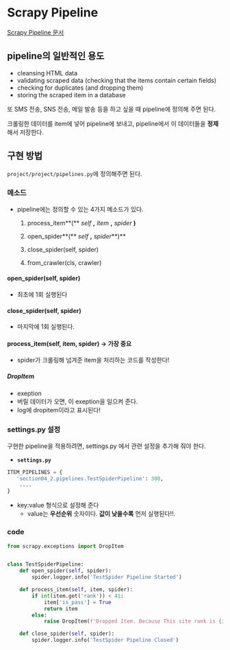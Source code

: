 # Scrapy Pipeline

[ Scrapy Pipeline 문서](https://docs.scrapy.org/en/latest/topics/item-pipeline.html)



##  pipeline의 일반적인 용도

- cleansing HTML data
- validating scraped data (checking that the items contain certain fields)
- checking for duplicates (and dropping them)
- storing the scraped item in a database

또 SMS 전송, SNS 전송, 메일 발송 등을 하고 싶을 때 pipeline에 정의해 주면 된다.



 크롤링한 데이터를 item에 넣어 pipeline에 보내고, pipeline에서 이 데이터들을 **정제** 해서 저장한다.



## 구현 방법

`project/project/pipelines.py`에 정의해주면 된다.



### 메소드

- pipeline에는 정의할 수 있는 4가지 메소드가 있다.
  
  1. process_item**(** *self* **,** *item* **,** *spider* **)**
  
  2. open_spider**(** *self* **,** *spider***)**
  3. close_spider(self, spider)
  4. from_crawler(cls, crawler)



#### open_spider(self, spider)

- 최초에 1회 실행된다



#### close_spider(self, spider)

- 마지막에 1회 실행된다.





#### process_item(self, item, spider) -> 가장 중요

- spider가 크롤링해 넘겨준 item을 처리하는 코드를 작성한다!

##### DropItem

- exeption
- 버릴 데이터가 오면, 이 exeption을 일으켜 준다.
- log에 dropitem이라고 표시된다!





### settings.py 설정

 구현한 pipeline을 적용하려면, settings.py 에서 관련 설정을 추가해 줘야 한다.

- **`settings.py`**

```python
ITEM_PIPELINES = {
   'section04_2.pipelines.TestSpiderPipeline': 300,
    ....
}
```

- key:value 형식으로 설정해 준다
  - value는 **우선순위** 숫자이다. **값이 낮을수록** 먼저 실행된다!!.



### code

```python
from scrapy.exceptions import DropItem


class TestSpiderPipeline:
    def open_spider(self, spider):
        spider.logger.info('TestSpider Pipeline Started')

    def process_item(self, item, spider):
        if int(item.get('rank')) < 41:
            item['is_pass'] = True
            return item
        else:
            raise DropItem(f'Dropped Item. Because This site rank is {item.get("rank")}')

    def close_spider(self, spider):
        spider.logger.info('TestSpider Pipeline Closed')

```

